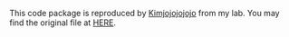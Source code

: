 This code package is reproduced by [Kimjojojojojo](https://github.com/Kimjojojojojo) from my lab.
You may find the original file at [HERE](https://github.com/Kimjojojojojo/FederatedLearning_Chen_2021).
